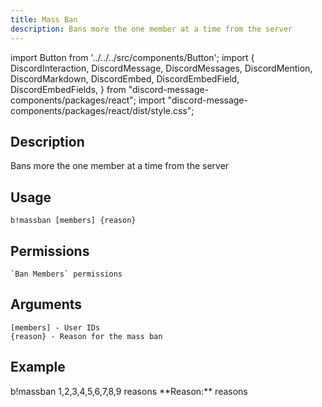 ```yaml
---
title: Mass Ban
description: Bans more the one member at a time from the server
---
```


import Button from '../../../src/components/Button';
import {
  DiscordInteraction,
  DiscordMessage,
  DiscordMessages,
  DiscordMention,
  DiscordMarkdown,
  DiscordEmbed,
  DiscordEmbedField,
  DiscordEmbedFields,
} from "discord-message-components/packages/react";
import "discord-message-components/packages/react/dist/style.css";


## Description
Bans more the one member at a time from the server

## Usage
```
b!massban [members] {reason}
```

## Permissions
```
`Ban Members` permissions
```

## Arguments
```
[members] - User IDs
{reason} - Reason for the mass ban
```

## Example
<DiscordMessages>
  <DiscordMessage author="User" avatar="blue">
    b!massban 1,2,3,4,5,6,7,8,9 reasons
  </DiscordMessage>
  <DiscordMessage author="BobCat" avatar="blue">
    <DiscordEmbed
        slot="embeds"
        color="#5865f2"
        authorImage="blue"
        authorName="User has been Unbanned"
    >
      <DiscordEmbedDescription slot="description">
          <DiscordMarkdown>
						**Reason:** reasons
          </DiscordMarkdown>
      </DiscordEmbedDescription>
    </DiscordEmbed>
  </DiscordMessage>
</DiscordMessages>
